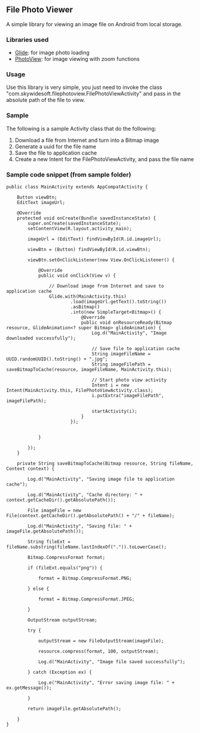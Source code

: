 File Photo Viewer
-----------------

A simple library for viewing an image file on Android from local storage.

### Libraries used
* [Glide](https://github.com/bumptech/glide): for image photo loading
* [PhotoView](https://github.com/chrisbanes/PhotoView): for image viewing with zoom functions

### Usage
Use this library is very simple, you just need to invoke the class "com.skywidesoft.filephotoview.FilePhotoViewActivity" and pass in the absolute path of the file to view.

### Sample
The following is a sample Activity class that do the following:
1. Download a file from Internet and turn into a Bitmap image
2. Generate a uuid for the file name
3. Save the file to application cache
4. Create a new Intent for the FilePhotoViewActivity, and pass the file name

### Sample code snippet (from sample folder)
```
public class MainActivity extends AppCompatActivity {

    Button viewBtn;
    EditText imageUrl;

    @Override
    protected void onCreate(Bundle savedInstanceState) {
        super.onCreate(savedInstanceState);
        setContentView(R.layout.activity_main);

        imageUrl = (EditText) findViewById(R.id.imageUrl);

        viewBtn = (Button) findViewById(R.id.viewBtn);

        viewBtn.setOnClickListener(new View.OnClickListener() {

            @Override
            public void onClick(View v) {

                // Download image from Internet and save to application cache
                Glide.with(MainActivity.this)
                        .load(imageUrl.getText().toString())
                        .asBitmap()
                        .into(new SimpleTarget<Bitmap>() {
                            @Override
                            public void onResourceReady(Bitmap resource, GlideAnimation<? super Bitmap> glideAnimation) {
                                Log.d("MainActivity", "Image downloaded successfully");

                                // Save file to application cache
                                String imageFileName = UUID.randomUUID().toString() + ".jpg";
                                String imageFilePath = saveBitmapToCache(resource, imageFileName, MainActivity.this);

                                // Start photo view activity
                                Intent i = new Intent(MainActivity.this, FilePhotoViewActivity.class);
                                i.putExtra("imageFilePath", imageFilePath);

                                startActivity(i);
                            }
                        });


            }

        });
    }

    private String saveBitmapToCache(Bitmap resource, String fileName, Context context) {

        Log.d("MainActivity", "Saving image file to application cache");

        Log.d("MainActivity", "Cache directory: " + context.getCacheDir().getAbsolutePath());

        File imageFile = new File(context.getCacheDir().getAbsolutePath() + "/" + fileName);

        Log.d("MainActivity", "Saving file: " + imageFile.getAbsolutePath());

        String fileExt = fileName.substring(fileName.lastIndexOf(".")).toLowerCase();

        Bitmap.CompressFormat format;

        if (fileExt.equals("png")) {

            format = Bitmap.CompressFormat.PNG;

        } else {

            format = Bitmap.CompressFormat.JPEG;

        }

        OutputStream outputStream;

        try {

            outputStream = new FileOutputStream(imageFile);

            resource.compress(format, 100, outputStream);

            Log.d("MainActivity", "Image file saved successfully");

        } catch (Exception ex) {

            Log.e("MainActivity", "Error saving image file: " + ex.getMessage());

        }

        return imageFile.getAbsolutePath();

    }
}
```


